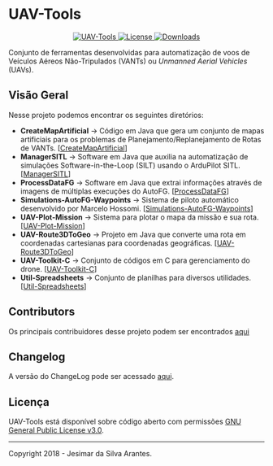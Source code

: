 # UAV-Tools

<p align="center">
  <a href="#">
    <img src="https://img.shields.io/badge/UAV-TOOLS-brightgreen.svg" alt="UAV-Tools">
  </a>
  <a href="https://github.com/jesimar/UAV-Tools/blob/master/LICENSE" target="_blank">
    <img src="https://img.shields.io/aur/license/yaourt.svg" alt="License">
  </a>
  <a href="https://github.com/jesimar/UAV-Tools/pulse" target="_blank">
    <img src="https://img.shields.io/github/downloads/jesimar/UAV-Tools/total.svg" alt="Downloads">
  </a>
</p>

Conjunto de ferramentas desenvolvidas para automatização de voos de Veículos Aéreos Não-Tripulados (VANTs) ou *Unmanned Aerial Vehicles* (UAVs).

## Visão Geral

Nesse projeto podemos encontrar os seguintes diretórios:

* **CreateMapArtificial** -> Código em Java que gera um conjunto de mapas artificiais para os problemas de Planejamento/Replanejamento de Rotas de VANTs. [[CreateMapArtificial](./CreateMapArtificial/)]
* **ManagerSITL** -> Software em Java que auxilia na automatização de simulações Software-in-the-Loop (SILT) usando o ArduPilot SITL. [[ManagerSITL](./ManagerSITL/)]
* **ProcessDataFG** -> Software em Java que extrai informações através de imagens de múltiplas execuções do AutoFG. [[ProcessDataFG](./ProcessDataFG/)]
* **Simulations-AutoFG-Waypoints** -> Sistema de piloto automático desenvolvido por Marcelo Hossomi. [[Simulations-AutoFG-Waypoints](./Simulations-AutoFG-Waypoints/)]
* **UAV-Plot-Mission** -> Sistema para plotar o mapa da missão e sua rota. [[UAV-Plot-Mission](./UAV-Plot-Mission/)]
* **UAV-Route3DToGeo** -> Projeto em Java que converte uma rota em coordenadas cartesianas para coordenadas geográficas. [[UAV-Route3DToGeo](./UAV-Route3DToGeo/)]
* **UAV-Toolkit-C** -> Conjunto de códigos em C para gerenciamento do drone. [[UAV-Toolkit-C](./UAV-Toolkit-C/)]
* **Util-Spreadsheets** -> Conjunto de planilhas para diversos utilidades. [[Util-Spreadsheets](./Util-Spreadsheets/)]

## Contributors

Os principais contribuidores desse projeto podem ser encontrados [aqui](https://github.com/jesimar/UAV-Tools/blob/master/AUTHORS)

## Changelog

A versão do ChangeLog pode ser acessado [aqui](https://github.com/jesimar/UAV-Tools/blob/master/CHANGELOG.md). 

## Licença

UAV-Tools está disponível sobre código aberto com permissões [GNU General Public License v3.0](https://github.com/jesimar/UAV-Tools/blob/master/LICENSE). 

------

Copyright 2018 - Jesimar da Silva Arantes.
